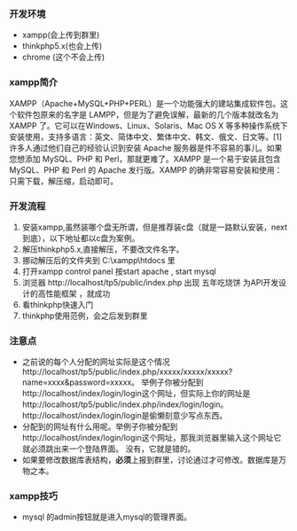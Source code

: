 ### 开发环境
- xampp(会上传到群里)
- thinkphp5.x(也会上传)
- chrome (这个不会上传)
### xampp简介
XAMPP（Apache+MySQL+PHP+PERL）是一个功能强大的建站集成软件包。这个软件包原来的名字是 LAMPP，但是为了避免误解，最新的几个版本就改名为 XAMPP 了。它可以在Windows、Linux、Solaris、Mac OS X 等多种操作系统下安装使用，支持多语言：英文、简体中文、繁体中文、韩文、俄文、日文等。[1] 
许多人通过他们自己的经验认识到安装 Apache 服务器是件不容易的事儿。如果您想添加 MySQL、PHP 和 Perl，那就更难了。XAMPP 是一个易于安装且包含 MySQL、PHP 和 Perl 的 Apache 发行版。XAMPP 的确非常容易安装和使用：只需下载，解压缩，启动即可。
### 开发流程
1. 安装xampp,虽然装哪个盘无所谓，但是推荐装c盘（就是一路默认安装，next到底），以下地址都以c盘为案例。
2. 解压thinkphp5.x,直接解压，不要改文件名字。
3. 挪动解压后的文件夹到 C:\xampp\htdocs 里
4. 打开xampp control panel 按start apache , start mysql
5. 浏览器 http://localhost/tp5/public/index.php   出现 五年吃烧饼 为API开发设计的高性能框架 ，就成功
6. 看thinkphp快速入门
7. thinkphp使用范例，会之后发到群里
 
 ### 注意点
 - 之前说的每个人分配的网址实际是这个情况  http://localhost/tp5/public/index.php/xxxxx/xxxxx/xxxxx?name=xxxx&password=xxxxx。
 举例子你被分配到http://localhost/index/login/login这个网址，但实际上你的网址是http://localhost/tp5/public/index.php/index/login/login。
 http://localhost/index/login/login是偷懒刻意少写点东西。
 - 分配到的网址有什么用呢。举例子你被分配到http://localhost/index/login/login这个网址，那我浏览器里输入这个网址它就必须跳出来一个登陆界面。
 没有，它就是错的。
- 如果要修改数据库表结构，**必须**上报到群里，讨论通过才可修改。数据库是万物之本。
### xampp技巧
- mysql 的admin按钮就是进入mysql的管理界面。

